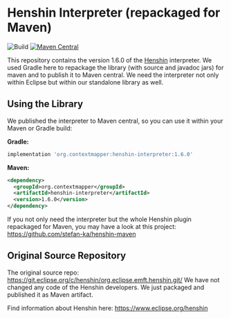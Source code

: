 # Henshin Interpreter (repackaged for Maven) 
![Build](https://github.com/ContextMapper/henshin-interpreter/workflows/Build/badge.svg) [![Maven Central](https://img.shields.io/maven-central/v/org.contextmapper/henshin-interpreter.svg?label=Maven%20Central)](https://search.maven.org/search?q=g:%22org.contextmapper%22%20AND%20a:%22henshin-interpreter%22)

This repository contains the version 1.6.0 of the [Henshin](https://www.eclipse.org/henshin) interpreter. We used Gradle here to repackage the library (with source and javadoc jars) for maven and to publish it to Maven central. We need the interpreter not only within Eclipse but within our standalone library as well.

## Using the Library
We published the interpreter to Maven central, so you can use it within your Maven or Gradle build:

**Gradle:**
```gradle
implementation 'org.contextmapper:henshin-interpreter:1.6.0'
```

**Maven:**
```xml
<dependency>
  <groupId>org.contextmapper</groupId>
  <artifactId>henshin-interpreter</artifactId>
  <version>1.6.0</version>
</dependency>
```

If you not only need the interpreter but the whole Henshin plugin repackaged for Maven, you may have a look at this project: https://github.com/stefan-ka/henshin-maven

## Original Source Repository
The original source repo: https://git.eclipse.org/c/henshin/org.eclipse.emft.henshin.git/
We have not changed any code of the Henshin developers. We just packaged and published it as Maven artifact.

Find information about Henshin here: https://www.eclipse.org/henshin
